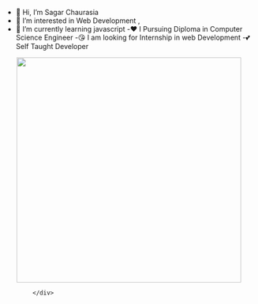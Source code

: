 - 👋 Hi, I’m Sagar Chaurasia
- 👀 I’m interested in Web Development ,
- 🌱 I’m currently learning  javascript
-❤️ I Pursuing Diploma in Computer Science Engineer
-😘 I am looking for Internship in web Development
-💕   Self Taught Developer
<!-- style   -->
 

<!-- image -->
<div class ="img">
 <center>
 <img src="https://p.kindpng.com/picc/s/746-7466789_html5-banner-ads-html-css-javascript-logo-png.png"style="width:455px">
 </center>
 </div>
 
<!-- Reach me On   -->


<div class="social-link">
 
            
            </div>

